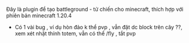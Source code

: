 Đây là plugin để tạo battleground - tử chiến cho minecraft, thích hợp 
với phiên bản minecraft 1.20.4
- Có 1 vài bug , ví dụ hòn đảo k thể pvp , vẫn đặt dc block trên cây ??, xem xét nhặt thính totem, vẫn có thể /fly , tắt pvp
